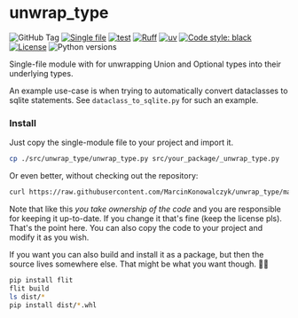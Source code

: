 # unwrap_type

![GitHub Tag](https://img.shields.io/github/v/tag/MarcinKonowalczyk/unwrap_type?label=version)
[![Single file](https://img.shields.io/badge/single%20file%20-%20purple)](https://raw.githubusercontent.com/MarcinKonowalczyk/unwrap_type/main/src/unwrap_type/unwrap_type.py)
[![test](https://github.com/MarcinKonowalczyk/unwrap_type/actions/workflows/test.yml/badge.svg)](https://github.com/MarcinKonowalczyk/unwrap_type/actions/workflows/test.yml)
[![Ruff](https://img.shields.io/endpoint?url=https://raw.githubusercontent.com/astral-sh/ruff/main/assets/badge/v2.json)](https://github.com/astral-sh/ruff)
[![uv](https://img.shields.io/endpoint?url=https://raw.githubusercontent.com/astral-sh/uv/main/assets/badge/v0.json)](https://github.com/astral-sh/uv)
[![Code style: black](https://img.shields.io/badge/code%20style-black-000000.svg)](https://github.com/psf/black)
[![License](https://img.shields.io/badge/License-BSD_3--Clause-blue.svg)](https://opensource.org/licenses/BSD-3-Clause)
![Python versions](https://img.shields.io/badge/python-3.9%20~%203.13-blue)

Single-file module with for unwrapping Union and Optional types into their underlying types.

An example use-case is when trying to automatically convert dataclasses to sqlite statements. See `dataclass_to_sqlite.py` for such an example.

### Install

Just copy the single-module file to your project and import it.

```bash
cp ./src/unwrap_type/unwrap_type.py src/your_package/_unwrap_type.py
```

Or even better, without checking out the repository:

```bash
curl https://raw.githubusercontent.com/MarcinKonowalczyk/unwrap_type/main/src/unwrap_type/unwrap_type.py > src/your_package/_unwrap_type.py
```

Note that like this *you take ownership of the code* and you are responsible for keeping it up-to-date. If you change it that's fine (keep the license pls). That's the point here. You can also copy the code to your project and modify it as you wish.

If you want you can also build and install it as a package, but then the source lives somewhere else. That might be what you want though. 🤷‍♀️

```bash
pip install flit
flit build
ls dist/*
pip install dist/*.whl
```
